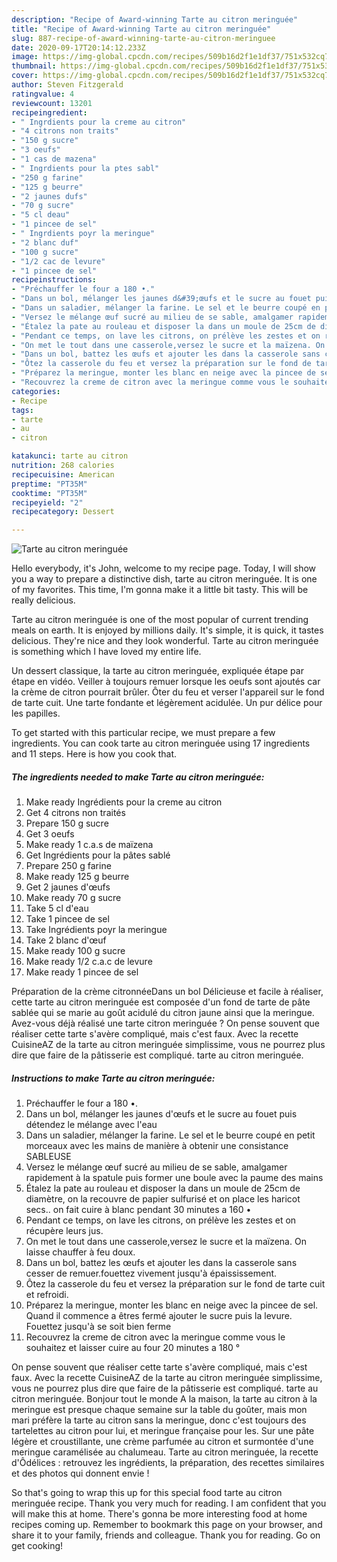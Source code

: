 ```yaml
---
description: "Recipe of Award-winning Tarte au citron meringuée"
title: "Recipe of Award-winning Tarte au citron meringuée"
slug: 887-recipe-of-award-winning-tarte-au-citron-meringuee
date: 2020-09-17T20:14:12.233Z
image: https://img-global.cpcdn.com/recipes/509b16d2f1e1df37/751x532cq70/tarte-au-citron-meringuee-photo-principale-de-la-recette.jpg
thumbnail: https://img-global.cpcdn.com/recipes/509b16d2f1e1df37/751x532cq70/tarte-au-citron-meringuee-photo-principale-de-la-recette.jpg
cover: https://img-global.cpcdn.com/recipes/509b16d2f1e1df37/751x532cq70/tarte-au-citron-meringuee-photo-principale-de-la-recette.jpg
author: Steven Fitzgerald
ratingvalue: 4
reviewcount: 13201
recipeingredient:
- " Ingrdients pour la creme au citron"
- "4 citrons non traits"
- "150 g sucre"
- "3 oeufs"
- "1 cas de mazena"
- " Ingrdients pour la ptes sabl"
- "250 g farine"
- "125 g beurre"
- "2 jaunes dufs"
- "70 g sucre"
- "5 cl deau"
- "1 pincee de sel"
- " Ingrdients poyr la meringue"
- "2 blanc duf"
- "100 g sucre"
- "1/2 cac de levure"
- "1 pincee de sel"
recipeinstructions:
- "Préchauffer le four a 180 •."
- "Dans un bol, mélanger les jaunes d&#39;œufs et le sucre au fouet puis détendez le mélange avec l&#39;eau"
- "Dans un saladier, mélanger la farine. Le sel et le beurre coupé en petit morceaux avec les mains de manière à obtenir une consistance SABLEUSE"
- "Versez le mélange œuf sucré au milieu de se sable, amalgamer rapidement à la spatule puis former une boule avec la paume des mains"
- "Étalez la pate au rouleau et disposer la dans un moule de 25cm de diamètre, on la recouvre de papier sulfurisé et on place les haricot secs.. on fait cuire à blanc pendant 30 minutes a 160 •"
- "Pendant ce temps, on lave les citrons, on prélève les zestes et on récupère leurs jus."
- "On met le tout dans une casserole,versez le sucre et la maïzena. On laisse chauffer à feu doux."
- "Dans un bol, battez les œufs et ajouter les dans la casserole sans cesser de remuer.fouettez vivement jusqu&#39;à épaississement."
- "Ôtez la casserole du feu et versez la préparation sur le fond de tarte cuit et refroidi."
- "Préparez la meringue, monter les blanc en neige avec la pincee de sel. Quand il commence a êtres fermé ajouter le sucre puis la levure. Fouettez jusqu&#39;à se soit bien ferme"
- "Recouvrez la creme de citron avec la meringue comme vous le souhaitez et laisser cuire au four 20 minutes a 180 °"
categories:
- Recipe
tags:
- tarte
- au
- citron

katakunci: tarte au citron 
nutrition: 268 calories
recipecuisine: American
preptime: "PT35M"
cooktime: "PT35M"
recipeyield: "2"
recipecategory: Dessert

---
```



![Tarte au citron meringuée](https://img-global.cpcdn.com/recipes/509b16d2f1e1df37/751x532cq70/tarte-au-citron-meringuee-photo-principale-de-la-recette.jpg)

Hello everybody, it's John, welcome to my recipe page. Today, I will show you a way to prepare a distinctive dish, tarte au citron meringuée. It is one of my favorites. This time, I'm gonna make it a little bit tasty. This will be really delicious.

Tarte au citron meringuée is one of the most popular of current trending meals on earth. It is enjoyed by millions daily. It's simple, it is quick, it tastes delicious. They're nice and they look wonderful. Tarte au citron meringuée is something which I have loved my entire life.

Un dessert classique, la tarte au citron meringuée, expliquée étape par étape en vidéo. Veiller à toujours remuer lorsque les oeufs sont ajoutés car la crème de citron pourrait brûler. Ôter du feu et verser l&#39;appareil sur le fond de tarte cuit. Une tarte fondante et légèrement acidulée. Un pur délice pour les papilles.


To get started with this particular recipe, we must prepare a few ingredients. You can cook tarte au citron meringuée using 17 ingredients and 11 steps. Here is how you cook that.

<!--inarticleads1-->

##### The ingredients needed to make Tarte au citron meringuée:

1. Make ready  Ingrédients pour la creme au citron
1. Get 4 citrons non traités
1. Prepare 150 g sucre
1. Get 3 oeufs
1. Make ready 1 c.a.s de maïzena
1. Get  Ingrédients pour la pâtes sablé
1. Prepare 250 g farine
1. Make ready 125 g beurre
1. Get 2 jaunes d&#39;œufs
1. Make ready 70 g sucre
1. Take 5 cl d&#39;eau
1. Take 1 pincee de sel
1. Take  Ingrédients poyr la meringue
1. Take 2 blanc d&#39;œuf
1. Make ready 100 g sucre
1. Make ready 1/2 c.a.c de levure
1. Make ready 1 pincee de sel


Préparation de la crème citronnéeDans un bol Délicieuse et facile à réaliser, cette tarte au citron meringuée est composée d&#39;un fond de tarte de pâte sablée qui se marie au goût acidulé du citron jaune ainsi que la meringue. Avez-vous déjà réalisé une tarte citron meringuée ? On pense souvent que réaliser cette tarte s&#39;avère compliqué, mais c&#39;est faux. Avec la recette CuisineAZ de la tarte au citron meringuée simplissime, vous ne pourrez plus dire que faire de la pâtisserie est compliqué. tarte au citron meringuée. 

<!--inarticleads2-->

##### Instructions to make Tarte au citron meringuée:

1. Préchauffer le four a 180 •.
1. Dans un bol, mélanger les jaunes d&#39;œufs et le sucre au fouet puis détendez le mélange avec l&#39;eau
1. Dans un saladier, mélanger la farine. Le sel et le beurre coupé en petit morceaux avec les mains de manière à obtenir une consistance SABLEUSE
1. Versez le mélange œuf sucré au milieu de se sable, amalgamer rapidement à la spatule puis former une boule avec la paume des mains
1. Étalez la pate au rouleau et disposer la dans un moule de 25cm de diamètre, on la recouvre de papier sulfurisé et on place les haricot secs.. on fait cuire à blanc pendant 30 minutes a 160 •
1. Pendant ce temps, on lave les citrons, on prélève les zestes et on récupère leurs jus.
1. On met le tout dans une casserole,versez le sucre et la maïzena. On laisse chauffer à feu doux.
1. Dans un bol, battez les œufs et ajouter les dans la casserole sans cesser de remuer.fouettez vivement jusqu&#39;à épaississement.
1. Ôtez la casserole du feu et versez la préparation sur le fond de tarte cuit et refroidi.
1. Préparez la meringue, monter les blanc en neige avec la pincee de sel. Quand il commence a êtres fermé ajouter le sucre puis la levure. Fouettez jusqu&#39;à se soit bien ferme
1. Recouvrez la creme de citron avec la meringue comme vous le souhaitez et laisser cuire au four 20 minutes a 180 °


On pense souvent que réaliser cette tarte s&#39;avère compliqué, mais c&#39;est faux. Avec la recette CuisineAZ de la tarte au citron meringuée simplissime, vous ne pourrez plus dire que faire de la pâtisserie est compliqué. tarte au citron meringuée. Bonjour tout le monde A la maison, la tarte au citron à la meringue est presque chaque semaine sur la table du goûter, mais mon mari préfère la tarte au citron sans la meringue, donc c&#39;est toujours des tartelettes au citron pour lui, et meringue française pour les. Sur une pâte légère et croustillante, une crème parfumée au citron et surmontée d&#39;une meringue caramélisée au chalumeau. Tarte au citron meringuée, la recette d&#39;Ôdélices : retrouvez les ingrédients, la préparation, des recettes similaires et des photos qui donnent envie ! 

So that's going to wrap this up for this special food tarte au citron meringuée recipe. Thank you very much for reading. I am confident that you will make this at home. There's gonna be more interesting food at home recipes coming up. Remember to bookmark this page on your browser, and share it to your family, friends and colleague. Thank you for reading. Go on get cooking!
